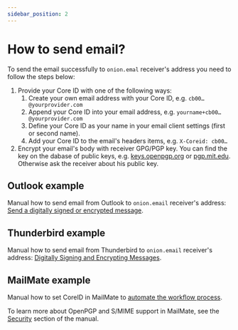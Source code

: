 ```yaml
---
sidebar_position: 2
---
```


# How to send email?

To send the email successfully to `onion.emal` receiver's address you need to follow the steps below:

1. Provide your Core ID with one of the following ways:
   1. Create your own email address with your Core ID, e.g. `cb00…@yourprovider.com`
   2. Append your Core ID into your email address, e.g. `yourname+cb00…@yourprovider.com`
   3. Define your Core ID as your name in your email client settings (first or second name).
   4. Add your Core ID to the email's headers items, e.g. `X-Coreid: cb00…`
2. Encrypt your email's body with receiver GPG/PGP key. You can find the key on the dabase of public keys, e.g. [keys.openpgp.org](https://keys.openpgp.org/) or [pgp.mit.edu](https://pgp.mit.edu/). Otherwise ask the receiver about his public key.

## Outlook example

Manual how to send email from Outlook to `onion.email` receiver's address: [Send a digitally signed or encrypted message](https://support.microsoft.com/en-us/office/send-a-digitally-signed-or-encrypted-message-a18ecf7f-a7ac-4edd-b02e-687b05eff547).

## Thunderbird example

Manual how to send email from Thunderbird to `onion.email` receiver's address: [Digitally Signing and Encrypting Messages](https://support.mozilla.org/en-US/kb/digitally-signing-and-encrypting-messages).

## MailMate example

Manual how to set CoreID in MailMate to [automate the workflow process](/docs/guide/mailmate-client).

To learn more about OpenPGP and S/MIME support in MailMate, see the [Security](https://manual.mailmate-app.com/preferences#openpgp-and-smime) section of the manual.
